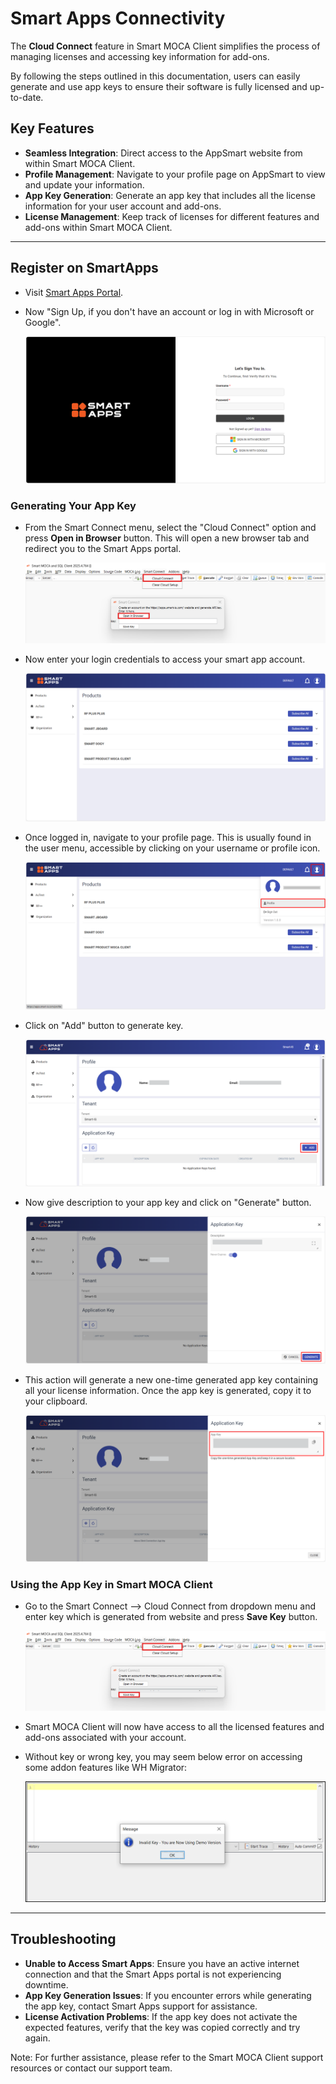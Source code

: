 # Smart Apps Connectivity

The **Cloud Connect** feature in Smart MOCA Client simplifies the process of managing licenses and accessing key information for add-ons. 

By following the steps outlined in this documentation, users can easily generate and use app keys to ensure their software is fully licensed and up-to-date.

## Key Features

- **Seamless Integration**: Direct access to the AppSmart website from within Smart MOCA Client.
- **Profile Management**: Navigate to your profile page on AppSmart to view and update your information.
- **App Key Generation**: Generate an app key that includes all the license information for your user account and add-ons.
- **License Management**: Keep track of licenses for different features and add-ons within Smart MOCA Client.

---

## Register on SmartApps

- Visit [Smart Apps Portal](https://apps.smart-is.com/).
- Now "Sign Up, if you don't have an account or log in with Microsoft or Google". 

  ![Register](./.attachments/smart1.png)

### Generating Your App Key

- From the Smart Connect menu, select the "Cloud Connect" option and press **Open in Browser** button. This will open a new browser tab and redirect you to the Smart Apps portal.
  
  ![SmartApp](./.attachments/SmartMOCAConnect.png)

- Now enter your login credentials to access your smart app account.

  ![ProfilePage](./.attachments/profile.png)

- Once logged in, navigate to your profile page. This is usually found in the user menu, accessible by clicking on your username or profile icon.

  ![ProfileNavigation](./.attachments/ProfileNavigation.png)

- Click on "Add" button to generate key. 
  
  ![GenerateAppKey](./.attachments/appkey1.png)

- Now give description to your app key and click on "Generate" button. 

  ![GenerateAppKey1](./.attachments/appkey2.png)

- This action will generate a new one-time generated app key containing all your license information. Once the app key is generated, copy it to your clipboard.

  ![GenerateAppKey2](./.attachments/appkey3.png)

### Using the App Key in Smart MOCA Client

- Go to the Smart Connect --> Cloud Connect from dropdown menu and enter key which is generated from website and press **Save Key** button.

  ![AppKeyUsage](./.attachments/SmartMOCAConnect1.png)

- Smart MOCA Client will now have access to all the licensed features and add-ons associated with your account.

- Without key or wrong key, you may seem below error on accessing some addon features like WH Migrator:

  ![AppKeyError](./.attachments/smart8.png)
---

## Troubleshooting

- **Unable to Access Smart Apps**: Ensure you have an active internet connection and that the Smart Apps portal is not experiencing downtime.
- **App Key Generation Issues**: If you encounter errors while generating the app key, contact Smart Apps support for assistance.
- **License Activation Problems**: If the app key does not activate the expected features, verify that the key was copied correctly and try again.

Note: For further assistance, please refer to the Smart MOCA Client support resources or contact our support team.
